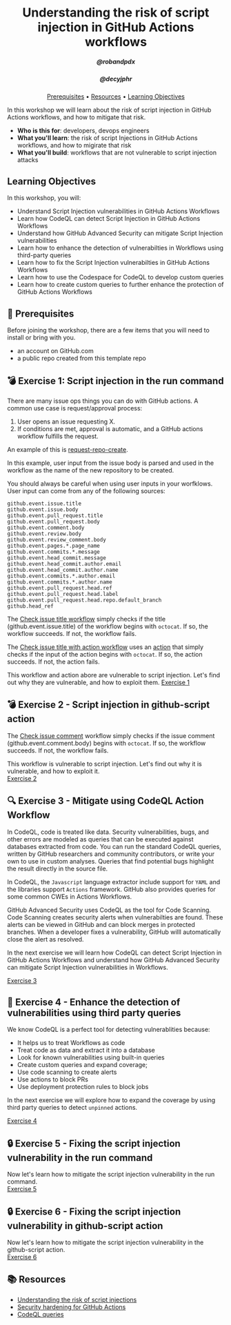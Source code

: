 <h1 align="center">Understanding the risk of script injection in GitHub Actions workflows</h1>
<h5 align="center">@robandpdx</h5>
<h5 align="center">@decyjphr</h5>

<p align="center">
  <a href="#mega-prerequisites">Prerequisites</a> •  
  <a href="#books-resources">Resources</a> •
  <a href="#learning-objectives">Learning Objectives</a>
</p>

In this workshop we will learn about the risk of script injection in GitHub Actions workflows, and how to mitigate that risk.  

- **Who is this for**: developers, devops engineers
- **What you'll learn**: the risk of script Injections in GitHub Actions workflows, and how to migirate that risk
- **What you'll build**: workflows that are not vulnerable to script injection attacks

## Learning Objectives

In this workshop, you will:

  - Understand Script Injection vulnerabilities in GitHub Actions Workflows
  - Learn how CodeQL can detect Script Injection in GitHub Actions Workflows
  - Understand how GitHub Advanced Security can mitigate Script Injection vulnerabilities
  - Learn how to enhance the detection of vulnerabilties in Workflows using third-party queries
  - Learn how to fix the Script Injection vulnerabilties in GitHub Actions Workflows
  - Learn how to use the Codespace for CodeQL to develop custom queries
  - Learn how to create custom queries to further enhance the protection of GitHub Actions Workflows 

## :mega: Prerequisites
Before joining the workshop, there are a few items that you will need to install or bring with you.
- an account on GitHub.com
- a public repo created from this template repo

## :bomb: Exercise 1: Script injection in the run command

There are many issue ops things you can do with GitHub actions. A common use case is request/approval process:
1. User opens an issue requesting X.
2. If conditions are met, approval is automatic, and a GitHub actions workflow fulfills the request.

An example of this is [request-repo-create](https://github.com/robandpdx/request-repo-create).  

In this example, user input from the issue body is parsed and used in the workflow as the name of the new repository to be created.  

You should always be careful when using user inputs in your worfklows. User input can come from any of the following sources:
```
github.event.issue.title  
github.event.issue.body  
github.event.pull_request.title  
github.event.pull_request.body  
github.event.comment.body  
github.event.review.body  
github.event.review_comment.body  
github.event.pages.*.page_name  
github.event.commits.*.message  
github.event.head_commit.message  
github.event.head_commit.author.email  
github.event.head_commit.author.name  
github.event.commits.*.author.email  
github.event.commits.*.author.name  
github.event.pull_request.head.ref  
github.event.pull_request.head.label  
github.event.pull_request.head.repo.default_branch  
github.head_ref  
```
The [Check issue title workflow](.github/workflows/check-issue-title.yml) simply checks if the title (github.event.issue.title) of the workflow begins with `octocat`. If so, the workflow succeeds. If not, the workflow fails.  

The [Check issue title with action workflow](.github/workflows/check-issue-title-with-action.yml) uses an [action](.github/actions/check-issue-title-action/action.yml) that simply checks if the input of the action begins with `octocat`. If so, the action succeeds. If not, the action fails.  

This workflow and action abore are vulnerable to script injection. Let's find out why they are vulnerable, and how to exploit them.
[Exercise 1](./exercises/exercise-1.md)  

## :bomb: Exercise 2 - Script injection in github-script action

The [Check issue comment](.github/workflows/check-issue-comment.yml) workflow simply checks if the issue comment (github.event.comment.body) begins with `octocat`. If so, the workflow succeeds. If not, the workflow fails.  

This workflow is vulnerable to script injection. Let's find out why it is vulnerable, and how to exploit it.  
[Exercise 2](./exercises/exercise-2.md)  

## :mag: Exercise 3 - Mitigate using CodeQL Action Workflow

In CodeQL, code is treated like data. Security vulnerabilities, bugs, and other errors are modeled as queries that can be executed against databases extracted from code. You can run the standard CodeQL queries, written by GitHub researchers and community contributors, or write your own to use in custom analyses. Queries that find potential bugs highlight the result directly in the source file.

In CodeQL, the `Javascript` language extractor include support for `YAML` and the libraries support `Actions` framework. GitHub also provides queries for some common CWEs in Actions Workflows. 

GitHub Advanced Security uses CodeQL as the tool for Code Scanning. Code Scanning creates security alerts when vulnerabilties are found. These alerts can be viewed in GitHub and can block merges in protected branches. When a developer fixes a vulnerability, GitHub willl automatically close the alert as resolved.

In the next exercise we will learn how CodeQL can detect Script Injection in GitHub Actions Workflows and understand how GitHub Advanced Security can mitigate Script Injection vulnerabilities in Workflows.

[Exercise 3](./exercises/exercise-3.md)  

## :european_castle: Exercise 4 - Enhance the detection of vulnerabilities using third party queries
We know CodeQL is a perfect tool for detecting vulnerablities because:
- It helps us to treat Workflows as code
- Treat code as data and extract it into a database
- Look for known vulnerabilities using built-in queries
- Create custom queries and expand coverage;
- Use code scanning to create alerts
- Use actions to block PRs
- Use deployment protection rules to block jobs

In the next exercise we will explore how to expand the coverage by using third party queries to detect `unpinned` actions.
 
[Exercise 4](./exercises/exercise-4.md)  

## :lock: Exercise 5 - Fixing the script injection vulnerability in the run command

Now let's learn how to mitigate the script injection vulnerability in the run command.  
[Exercise 5](./exercises/exercise-5.md)

## :lock: Exercise 6 - Fixing the script injection vulnerability in github-script action

Now let's learn how to mitigate the script injection vulnerability in the github-script action.  
[Exercise 6](./exercises/exercise-6.md)

## :books: Resources
- [Understanding the risk of script injections](https://docs.github.com/en/actions/security-guides/security-hardening-for-github-actions#understanding-the-risk-of-script-injections)
- [Security hardening for GitHub Actions](https://docs.github.com/en/enterprise-cloud@latest/actions/security-guides/security-hardening-for-github-actions)  
- [CodeQL queries](https://github.com/advanced-security/codeql-queries/)  
